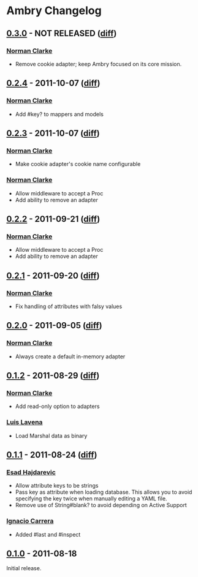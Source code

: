 # Ambry Changelog

## [0.3.0](https://github.com/norman/ambry/tree/0.3.0) - NOT RELEASED ([diff](https://github.com/norman/ambry/compare/0.2.4...0.3.0))

### [Norman Clarke](https://github.com/norman)

* Remove cookie adapter; keep Ambry focused on its core mission.


## [0.2.4](https://github.com/norman/ambry/tree/0.2.4) - 2011-10-07 ([diff](https://github.com/norman/ambry/compare/0.2.3...0.2.4))

### [Norman Clarke](https://github.com/norman)

* Add #key? to mappers and models

## [0.2.3](https://github.com/norman/ambry/tree/0.2.3) - 2011-10-07 ([diff](https://github.com/norman/ambry/compare/0.2.2...0.2.3))

### [Norman Clarke](https://github.com/norman)

* Make cookie adapter's cookie name configurable

### [Norman Clarke](https://github.com/norman)

* Allow middleware to accept a Proc
* Add ability to remove an adapter

## [0.2.2](https://github.com/norman/ambry/tree/0.2.2) - 2011-09-21 ([diff](https://github.com/norman/ambry/compare/0.2.1...0.2.2))

### [Norman Clarke](https://github.com/norman)

* Allow middleware to accept a Proc
* Add ability to remove an adapter


## [0.2.1](https://github.com/norman/ambry/tree/0.2.1) - 2011-09-20 ([diff](https://github.com/norman/ambry/compare/0.2.0...0.2.1))

### [Norman Clarke](https://github.com/norman)

* Fix handling of attributes with falsy values


## [0.2.0](https://github.com/norman/ambry/tree/0.2.0) - 2011-09-05 ([diff](https://github.com/norman/ambry/compare/0.1.2...0.2.0))

### [Norman Clarke](https://github.com/norman)

* Always create a default in-memory adapter

## [0.1.2](https://github.com/norman/ambry/tree/0.1.1) - 2011-08-29 ([diff](https://github.com/norman/ambry/compare/0.1.1...0.1.2))

### [Norman Clarke](https://github.com/norman)

* Add read-only option to adapters

### [Luis Lavena](https://github.com/luislavena)

* Load Marshal data as binary


## [0.1.1](https://github.com/norman/ambry/tree/0.1.1) - 2011-08-24 ([diff](https://github.com/norman/ambry/compare/0.1.0...0.1.1))

### [Esad Hajdarevic](https://github.com/esad)

* Allow attribute keys to be strings
* Pass key as attribute when loading database. This allows you to avoid specifying the key twice when manually editing a YAML file.
* Remove use of String#blank? to avoid depending on Active Support

### [Ignacio Carrera](https://github.com/nachokb)

* Added #last and #inspect


## [0.1.0](https://github.com/norman/ambry/tree/0.1.0) - 2011-08-18

Initial release.
